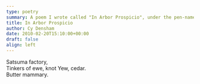 ```yaml
---
type: poetry
summary: A poem I wrote called "In Arbor Prospicio", under the pen-name Cy Densham.
title: In Arbor Prospicio
author: Cy Densham
date: 2010-02-20T15:10:00+00:00
draft: false
align: left
---
```


Satsuma factory,\
Tinkers of ewe, knot Yew, cedar.\
Butter mammary.
<!--
Sits under that tree,
Thinks of you, not You, he does.
But a memory.
!-->